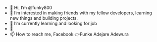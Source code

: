 - 👋 Hi, I’m @funky800
- 👀 I’m interested in making friends with my fellow developers, learning new things and building projects.
- 🌱 I’m currently learning and looking for job
- 💞️
- 📫 How to reach me, Facebook 👉Funke Adejare Adewura

<!---
funky800/funky800 is a ✨ special ✨ repository because its `README.md` (this file) appears on your GitHub profile.
You can click the Preview link to take a look at your changes.
--->
